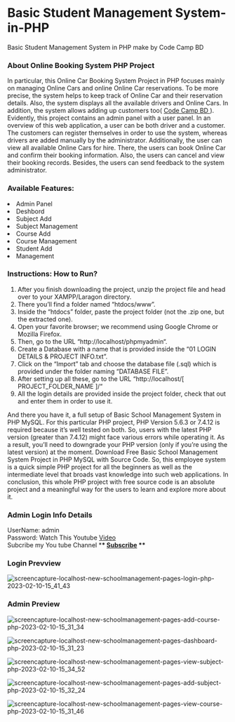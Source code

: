 # Basic Student Management System-in-PHP

Basic Student Management System in PHP make by Code Camp BD

### About Online Booking System PHP Project

In particular, this Online Car Booking System Project in PHP focuses mainly on managing Online Cars and online Online Car reservations. To be more precise, the system helps to keep track of Online Car and their reservation details. Also, the system displays all the available drivers and Online Cars. In addition, the system allows adding up customers too( <a href = "https://www.youtube.com/channel/UChYhUxkwDNialcxj-OFRcDw" target="_blank"> Code Camp BD </a> ). Evidently, this project contains an admin panel with a user panel. In an overview of this web application, a user can be both driver and a customer. The customers can register themselves in order to use the system, whereas drivers are added manually by the administrator. Additionally, the user can view all available Online Cars for hire. There, the users can book Online Car and confirm their booking information. Also, the users can cancel and view their booking records. Besides, the users can send feedback to the system administrator.

### Available Features:

<li>Admin Panel
<li>Deshbord
<li>Subject Add
<li>Subject Management
<li>Course Add
<li>Course Management
<li>Student Add
<li>Management

### Instructions: How to Run?

1.  After you finish downloading the project, unzip the project file and head over to your XAMPP/Laragon directory. <br/>
2.  There you’ll find a folder named “htdocs/www”. <br/>
3.  Inside the “htdocs” folder, paste the project folder (not the .zip one, but the extracted one). <br/>
4.  Open your favorite browser; we recommend using Google Chrome or Mozilla Firefox. <br/>
5.  Then, go to the URL “http://localhost/phpmyadmin“. <br/>
6.  Create a Database with a name that is provided inside the “01 LOGIN DETAILS & PROJECT INFO.txt”. <br/>
7.  Click on the “Import” tab and choose the database file (.sql) which is provided under the folder naming “DATABASE FILE”. <br/>
8.  After setting up all these, go to the URL “http://localhost/[ PROJECT_FOLDER_NAME ]/“ <br/>
9.  All the login details are provided inside the project folder, check that out and enter them in order to use it. <br/>

And there you have it, a full setup of Basic School Management System in PHP MySQL. For this particular PHP project, PHP Version 5.6.3 or 7.4.12 is required because it’s well tested on both. So, users with the latest PHP version (greater than 7.4.12) might face various errors while operating it. As a result, you’ll need to downgrade your PHP version (only if you’re using the latest version) at the moment. Download Free Basic School Management System Project in PHP MySQL with Source Code. So, this employee system is a quick simple PHP project for all the beginners as well as the intermediate level that broads vast knowledge into such web applications. In conclusion, this whole PHP project with free source code is an absolute project and a meaningful way for the users to learn and explore more about it.

### Admin Login Info Details

UserName: admin <br/> Password: Watch This Youtube <a href = "https://www.youtube.com/watch?v=cQNX1PgWqL4&lc=UgxOVgDFfPgSoNiGlzJ4AaABAg" target="_blank"> Video </a> <br/> Subcribe my You tube Channel \***\* <a href="https://www.youtube.com/channel/UChYhUxkwDNialcxj-OFRcDw" target="_blank">Subscribe</a> \*\***

### Login Prevview

![screencapture-localhost-new-schoolmanagement-pages-login-php-2023-02-10-15_41_43](https://user-images.githubusercontent.com/78216965/218058250-751dff93-a6e5-4b25-8254-20fe32317f84.png)

### Admin Preview

![screencapture-localhost-new-schoolmanagement-pages-add-course-php-2023-02-10-15_31_34](https://user-images.githubusercontent.com/78216965/218057774-c5ae2a75-9860-41b9-83e1-a5a0e82b962a.png)

![screencapture-localhost-new-schoolmanagement-pages-dashboard-php-2023-02-10-15_31_23](https://user-images.githubusercontent.com/78216965/218057787-36d59a51-36cf-4487-aaee-93c241f7a9dc.png)

![screencapture-localhost-new-schoolmanagement-pages-view-subject-php-2023-02-10-15_34_52](https://user-images.githubusercontent.com/78216965/218057789-298597b6-c753-4955-b096-09f02f60c808.png)

![screencapture-localhost-new-schoolmanagement-pages-add-subject-php-2023-02-10-15_32_24](https://user-images.githubusercontent.com/78216965/218057796-5ad6b64d-3185-4714-b69c-c0d342801009.png)

![screencapture-localhost-new-schoolmanagement-pages-view-course-php-2023-02-10-15_31_46](https://user-images.githubusercontent.com/78216965/218057801-ffb26efd-b05c-4c58-a148-0612b860b833.png)
